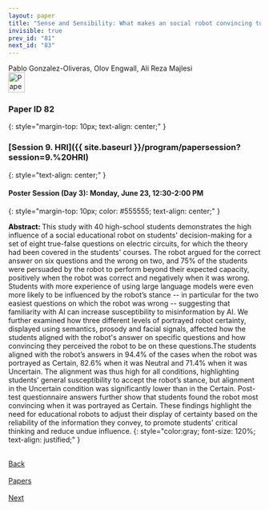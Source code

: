 ```yaml
---
layout: paper
title: "Sense and Sensibility: What makes an social robot convincing to high-school students?"
invisible: true
prev_id: "81"
next_id: "83"
---
```

<div class="paper-authors">
  <div class="paper-author-box">
    <div class="paper-author-name">Pablo Gonzalez-Oliveras, Olov Engwall, Ali Reza Majlesi</div>
    <div class="paper-author-uni"></div>
  </div>
</div>

<div class="paper-pdf">
  <div>
    <a href="https://www.roboticsproceedings.org/rss21/p082.pdf" title="Download PDF" target="_blank">
      <img src="{{ site.baseurl }}/images/paper_link_cardinal_red.png" alt="Paper PDF" width="33" height="40" />
    </a>
  </div>
</div>

### Paper ID 82
{: style="margin-top: 10px; text-align: center;" }

### [Session 9. HRI]({{ site.baseurl }}/program/papersession?session=9.%20HRI)
{: style="text-align: center;" }

#### Poster Session (Day 3): Monday, June 23, 12:30-2:00 PM
{: style="margin-top: 10px; color: #555555; text-align: center;" }

<b style="color: black;">Abstract: </b>This study with 40 high-school students demonstrates the high influence of a social educational robot on students' decision-making for a set of eight true-false questions on electric circuits, for which the theory had been covered in the students' courses. The robot argued for the correct answer on six questions and the wrong on two, and 75% of the students were persuaded by the robot to perform beyond their expected capacity, positively when the robot was correct and negatively when it was wrong. Students with more experience of using large language models were even more likely to be influenced by the robot’s stance -- in particular for the two easiest questions on which the robot was wrong -- suggesting that familiarity with AI can increase susceptibility to misinformation by AI. We further examined how three different levels of portrayed robot certainty, displayed using semantics, prosody and facial signals, affected how the students aligned with the robot's answer on specific questions and how convincing they perceived the robot to be on these questions.The students aligned with the robot’s answers in 94.4% of the cases when the robot was portrayed as Certain, 82.6% when it was Neutral and 71.4% when it was Uncertain. The alignment was thus high for all conditions, highlighting students’ general susceptibility to accept the robot’s stance, but alignment in the Uncertain condition was significantly lower than in the Certain. Post-test questionnaire answers further show that students found the robot most convincing when it was portrayed as Certain. These findings highlight the need for educational robots to adjust their display of certainty based on the reliability of the information they convey, to promote students' critical thinking and reduce undue influence.
{: style="color:gray; font-size: 120%; text-align: justified;" }

<div class="paper-menu">
  <div class="paper-menu-inner">
    <a href="{{ site.baseurl }}/program/papers/81/" title="Previous Paper">
            <div class="paper-menu-icon">
                <i class="fas fa-arrow-left"></i><br>
                <span class="paper-menu-label">Back</span>
            </div>
        </a>
    <a href="{{ site.baseurl }}/program/papers" title="All Papers">
      <div class="paper-menu-icon">
        <i class="fas fa-list"></i><br>
        <span class="paper-menu-label">Papers</span>
      </div>
    </a>
    <a href="{{ site.baseurl }}/program/papers/83/" title="Next Paper">
            <div class="paper-menu-icon">
                <i class="fas fa-arrow-right"></i><br>
                <span class="paper-menu-label">Next</span>
            </div>
        </a>
  </div>
</div>
